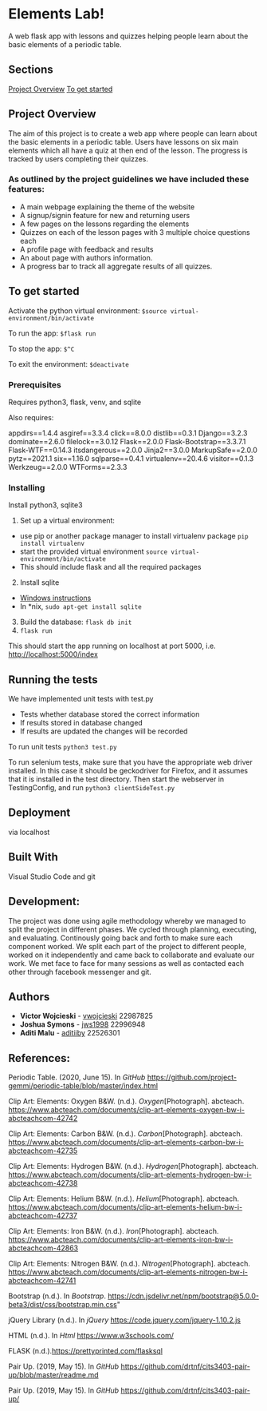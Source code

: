 # Elements Lab!

A web flask app with lessons and quizzes helping people learn about the basic elements of a periodic table.

## Sections
[Project Overview](#project-overview)
[To get started](#to-get-started)

## Project Overview 
The aim of this project is to create a web app where people can learn about the basic elements in a periodic table. Users have lessons on six main elements which all have a quiz at then end of the lesson. The progress is tracked by users completing their quizzes. 

### As outlined by the project guidelines we have included these features: 
* A main webpage explaining the theme of the website
* A signup/signin feature for new and returning users
* A few pages on the lessons regarding the elements 
* Quizzes on each of the lesson pages with 3 multiple choice questions each 
* A profile page with feedback and results 
* An about page with authors information.
* A progress bar to track all aggregate results of all quizzes. 


## To get started

Activate the python virtual environment:
`$source virtual-environment/bin/activate`

To run the app:
`$flask run`

To stop the app:
`$^C`

To exit the environment:
`$deactivate`

### Prerequisites

Requires python3, flask, venv, and sqlite

Also requires: 

appdirs==1.4.4
asgiref==3.3.4
click==8.0.0
distlib==0.3.1
Django==3.2.3
dominate==2.6.0
filelock==3.0.12
Flask==2.0.0
Flask-Bootstrap==3.3.7.1
Flask-WTF==0.14.3
itsdangerous==2.0.0
Jinja2==3.0.0
MarkupSafe==2.0.0
pytz==2021.1
six==1.16.0
sqlparse==0.4.1
virtualenv==20.4.6
visitor==0.1.3
Werkzeug==2.0.0
WTForms==2.3.3


### Installing

Install python3, sqlite3

1. Set up a virtual environment:
 - use pip or another package manager to install virtualenv package `pip install virtualenv`
 - start the provided virtual environment
   `source virtual-environment/bin/activate`
 - This should include flask and all the required packages
2. Install sqlite
 - [Windows instructions](http://www.sqlitetutorial.net/download-install-sqlite/)
 - In \*nix, `sudo apt-get install sqlite`
3. Build the database: `flask db init`
4. `flask run`

This should start the app running on localhost at port 5000, i.e. [http://localhost:5000/index](http://localhost:5000/index)

## Running the tests

We have implemented unit tests with test.py
* Tests whether database stored the correct information
* If results stored in database changed 
* If results are updated the changes will be recorded

To run unit tests
`python3 test.py`

To run selenium tests, make sure that you have the 
appropriate web driver installed. In this case it should be geckodriver for Firefox, 
and it assumes that it is installed in the test directory.
Then start the webserver in TestingConfig, and run
`python3 clientSideTest.py`




## Deployment

via localhost

## Built With

Visual Studio Code and git

## Development: 

The project was done using agile methodology whereby we managed to split the project in different phases. 
We cycled through planning, executing, and evaluating.
Continously going back and forth to make sure each component worked.
We split each part of the project to different people, worked on it independently and came back to collaborate and evaluate our work. 
We met face to face for many sessions as well as contacted each other through facebook messenger and git. 


## Authors

* **Victor Wojcieski** - [vwojcieski](https://github.com/vwojcieski) 22987825
* **Joshua Symons** - [jws1998](https://github.com/jws1998) 22996948
* **Aditi Malu** - [aditiiby](https://github.com/aditiiby) 22526301


## References:

Periodic Table. (2020, June 15). In _GitHub_ https://github.com/project-gemmi/periodic-table/blob/master/index.html

Clip Art: Elements: Oxygen B&W. (n.d.). _Oxygen_[Photograph]. abcteach. https://www.abcteach.com/documents/clip-art-elements-oxygen-bw-i-abcteachcom-42742

Clip Art: Elements: Carbon B&W. (n.d.). _Carbon_[Photograph]. abcteach. https://www.abcteach.com/documents/clip-art-elements-carbon-bw-i-abcteachcom-42735 

Clip Art: Elements: Hydrogen B&W. (n.d.). _Hydrogen_[Photograph]. abcteach. https://www.abcteach.com/documents/clip-art-elements-hydrogen-bw-i-abcteachcom-42738

Clip Art: Elements: Helium B&W. (n.d.). _Helium_[Photograph]. abcteach. https://www.abcteach.com/documents/clip-art-elements-helium-bw-i-abcteachcom-42737

Clip Art: Elements: Iron B&W. (n.d.). _Iron_[Photograph]. abcteach. https://www.abcteach.com/documents/clip-art-elements-iron-bw-i-abcteachcom-42863

Clip Art: Elements: Nitrogen B&W. (n.d.). _Nitrogen_[Photograph]. abcteach. https://www.abcteach.com/documents/clip-art-elements-nitrogen-bw-i-abcteachcom-42741

Bootstrap (n.d.). In _Bootstrap_. https://cdn.jsdelivr.net/npm/bootstrap@5.0.0-beta3/dist/css/bootstrap.min.css"

jQuery Library (n.d.). In _jQuery_ https://code.jquery.com/jquery-1.10.2.js

HTML (n.d.). In _Html_ https://www.w3schools.com/

FLASK (n.d.).https://prettyprinted.com/flasksql

Pair Up. (2019, May 15). In _GitHub_ https://github.com/drtnf/cits3403-pair-up/blob/master/readme.md

Pair Up. (2019, May 15). In _GitHub_ https://github.com/drtnf/cits3403-pair-up/
